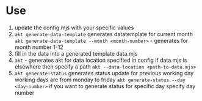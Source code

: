 # Use

1. update the config.mjs with your specific values
2. `akt generate-data-template` generates datatemplate for current month
   `akt generate-data-template --month <month-number>` - generates for month number 1-12
3. fill in the data into a generated template data.mjs
4. `akt` - generates akt for data location specified in config
   if data.mjs is elsewhere then specify a path
   `akt --data-location <path-to-data.mjs>`
5. `akt generate-status` generates status update for previous working day
   working days are from monday to friday
   `akt generate-status --day <day-number>` if you want to generate status for
   specific day specify day number
